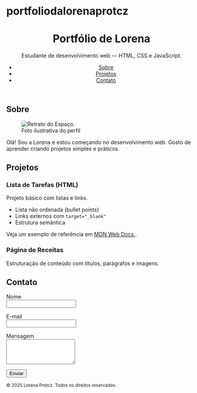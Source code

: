 # portfoliodalorenaprotcz
<!doctype html>
<html lang="pt-BR">
<head>
<meta charset="utf-8">
<meta name="viewport" content="width=device-width, initial-scale=1">
<title>Portfólio de Lorena Protcz</title>
<meta name="description" content="Portfólio simples feito em HTML puro.">
</head>
<body>
<!-- Conteúdo vem a seguir -->
</body>
</html>

<header>
<h1>Portfólio de Lorena</h1>
<p>Estudante de desenvolvimento web — HTML, CSS e JavaScript.</p>
<nav aria-label="Navegação principal">
<ul>
<li><a href="#sobre">Sobre</a></li>
<li><a href="#projetos">Projetos</a></li>
<li><a href="#contato">Contato</a></li>
</ul>
</nav>
</header>

<main>
<section id="sobre">
<h2>Sobre</h2>
<figure>
<img src="https://www.google.com/url?sa=i&url=https%3A%2F%2Fpt.vecteezy.com%2Ffotos-gratis%2Fespa%25C3%25A7o&psig=AOvVaw2hVYPHk5lP7Nj5mCItnjmR&ust=1757080227788000&source=images&cd=vfe&opi=89978449&ved=0CBIQjRxqFwoTCNi-upCgv48DFQAAAAAdAAAAABAE" alt="Retrato do Espaço.">
<figcaption>Foto ilustrativa do perfil</figcaption>
</figure>
<p>
Olá! Sou a Lorena e estou começando no desenvolvimento web.
Gosto de aprender criando projetos simples e práticos.
</p>
</section>

<section id="projetos">
<h2>Projetos</h2>
<article>
<h3>Lista de Tarefas (HTML)</h3>
<p>Projeto básico com listas e links.</p>
<ul>
<li>Lista não ordenada (bullet points)</li>
<li>Links externos com <code>target="_blank"</code></li>
<li>Estrutura semântica</li>
</ul>
<p>
Veja um exemplo de referência em
<a href="https://developer.mozilla.org/pt-BR/docs/Web/HTML"
target="_blank" rel="noopener">
MDN Web Docs
</a>.
</p>
</article>
<article>
<h3>Página de Receitas</h3>
<p>Estruturação de conteúdo com títulos, parágrafos e imagens.</p>
</article>
</section>

<section id="contato">
<h2>Contato</h2>
<form action="#" method="post">
<p>
<label for="nome">Nome</label><br>
<input id="nome" name="nome" type="text" required>
</p>
<p>
<label for="email">E-mail</label><br>
<input id="email" name="email" type="email" required>
</p>
<p>
<label for="mensagem">Mensagem</label><br>
<textarea id="mensagem" name="mensagem" rows="4"
required></textarea>
</p>
<p>
<button type="submit">Enviar</button>
</p>
</form>
</section>

</main>
<footer>
<small>&copy; 2025 Lorena Protcz. Todos os direitos reservados.</small>
</footer>
